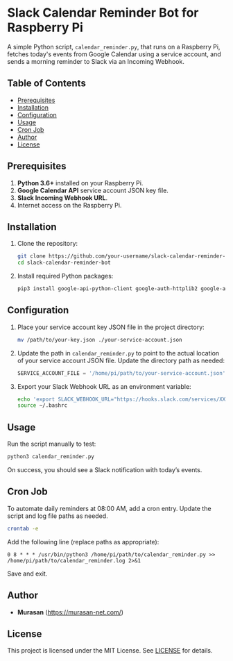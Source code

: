 # Slack Calendar Reminder Bot for Raspberry Pi

A simple Python script, `calendar_reminder.py`, that runs on a Raspberry Pi, fetches today's events from Google Calendar using a service account, and sends a morning reminder to Slack via an Incoming Webhook.

## Table of Contents
- [Prerequisites](#prerequisites)
- [Installation](#installation)
- [Configuration](#configuration)
- [Usage](#usage)
- [Cron Job](#cron-job)
- [Author](#author)
- [License](#license)

## Prerequisites
1. **Python 3.6+** installed on your Raspberry Pi.
2. **Google Calendar API** service account JSON key file.
3. **Slack Incoming Webhook URL**.
4. Internet access on the Raspberry Pi.

## Installation
1. Clone the repository:
   ```bash
   git clone https://github.com/your-username/slack-calendar-reminder-bot.git
   cd slack-calendar-reminder-bot
   ```
2. Install required Python packages:
   ```bash
   pip3 install google-api-python-client google-auth-httplib2 google-auth-oauthlib requests
   ```

## Configuration
1. Place your service account key JSON file in the project directory:
   ```bash
   mv /path/to/your-key.json ./your-service-account.json
   ```
2. Update the path in `calendar_reminder.py` to point to the actual location of your service account JSON file. Update the directory path as needed:
   ```python
   SERVICE_ACCOUNT_FILE = '/home/pi/path/to/your-service-account.json'  # update the path to your JSON file as needed
   ```
3. Export your Slack Webhook URL as an environment variable:
   ```bash
   echo 'export SLACK_WEBHOOK_URL="https://hooks.slack.com/services/XXXX/YYYY/ZZZZ"' >> ~/.bashrc
   source ~/.bashrc
   ```

## Usage
Run the script manually to test:
```bash
python3 calendar_reminder.py
```
On success, you should see a Slack notification with today’s events.

## Cron Job
To automate daily reminders at 08:00 AM, add a cron entry. Update the script and log file paths as needed.

```bash
crontab -e
```
Add the following line (replace paths as appropriate):
```cron
0 8 * * * /usr/bin/python3 /home/pi/path/to/calendar_reminder.py >> /home/pi/path/to/calendar_reminder.log 2>&1
```
Save and exit.

## Author
- **Murasan** (https://murasan-net.com/)

## License
This project is licensed under the MIT License. See [LICENSE](LICENSE) for details.
